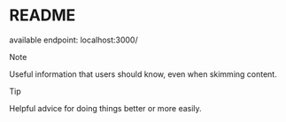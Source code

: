 # README

available endpoint:
localhost:3000/

> [!NOTE]
> Useful information that users should know, even when skimming content.

> [!TIP]
> Helpful advice for doing things better or more easily.
